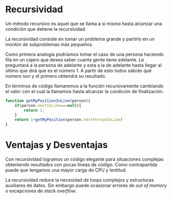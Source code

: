 # Recursividad

Un método recursivo es aquel que se llama a si mismo hasta alcanzar una condición que detiene la recursividad.

La recursividad consiste en tomar un problema grande y partirlo en un montón de subproblemas más pequeños.

Como primera analogía podríamos tomar el caso de una persona haciendo fila en un cajero que desea saber cuanta gente tiene adelante. Le preguntará a la persona de adelante y esta a la de adelante hasta llegar al último que dirá que es el número 1. A partir de esto todos sabrán qué número son y el primero obtendrá su resultado.

En términos de código llamaremos a la función recursivamente cambiando el valor con el cual la llamamos hasta alcanzar la condición de finalización.

```js
function getMyPositionInLine(person){
	if(person.nextInLine===null){
		return 1;
	}
	return 1+getMyPosition(person.nextPersonInLine)
}
```



# Ventajas y Desventajas

Con recursividad logramos un código elegante para situaciones complejas obteniendo resultados con pocas líneas de código. Como contrapartida puede que tengamos una mayor carga de CPU y lentitud.

La recursividad reduce la necesidad de loops complejos y estructuras auxiliares de datos. Sin embargo puede ocasionar errores de *out of memory* o excepciones de *stack overflow*. 




